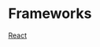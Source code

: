 # Frameworks

[React](Frameworks%20675132a02a60475c811321537f78a968/React%20e15791c8034541fda30bd5c718b70b32.md)